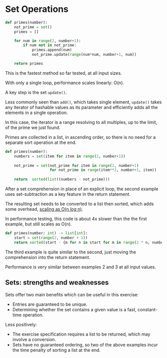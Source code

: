 # Set Operations

```python
def primes(number):
    not_prime = set()
    primes = []

    for num in range(2, number+1):
        if num not in not_prime:
            primes.append(num)
            not_prime.update(range(num*num, number+1, num))

    return primes
```

This is the fastest method so far tested, at all input sizes.

With only a single loop, performance scales linearly: O(n).

A key step is the set `update()`.

Less commonly seen than `add()`, which takes single element, `update()` takes any iterator of hashable values as its parameter and efficiently adds all the elements in a single operation.

In this case, the iterator is a range resolving to all multiples, up to the limit, of the prime we just found.

Primes are collected in a list, in ascending order, so there is no need for a separate sort operation at the end.


```python
def primes(number):
    numbers = set(item for item in range(2, number+1))
    
    not_prime = set(not_prime for item in range(2, number+1)
                    for not_prime in range(item**2, number+1, item))
    
    return  sorted(list((numbers - not_prime)))
```

After a set comprehension in place of an explicit loop, the second example uses set-subtraction as a key feature in the return statement. 

The resulting set needs to be converted to a list then sorted, which adds some overhead, [scaling as O(n *log* n)][sort-performance].

In performance testing, this code is about 4x slower than the the first example, but still scales as O(n).

```python
def primes(number: int) -> list[int]:
    start = set(range(2, number + 1))
    return sorted(start - {m for n in start for m in range(2 * n, number + 1, n)})
```

The third example is quite similar to the second, just moving the comprehension into the return statement.

Performance is very similar between examples 2 and 3 at all input values.

## Sets: strengths and weaknesses

Sets offer two main benefits which can be useful in this exercise:
- Entries are guaranteed to be unique.
- Determining whether the set contains a given value is a fast, constant-time operation.

Less positively:
- The exercise specification requires a list to be returned, which may involve a conversion.
- Sets have no guaranteed ordering, so two of the above examples incur the time penalty of sorting a list at the end.

[sort-performance]: https://en.wikipedia.org/wiki/Timsort
